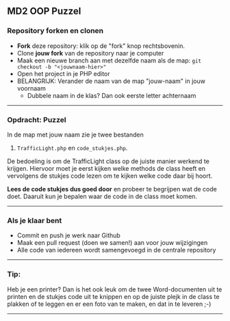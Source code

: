 ## MD2 OOP Puzzel

### Repository forken en clonen
* **Fork** deze repository: klik op de "fork" knop rechtsbovenin.
* Clone **jouw fork** van de repository naar je computer
* Maak een nieuwe branch aan met dezelfde naam als de map: `git checkout -b "<jouwnaam-hier>"`
* Open het project in je PHP editor
* BELANGRIJK: Verander de naam van de map "jouw-naam" in jouw voornaam
  * Dubbele naam in de klas? Dan ook eerste letter achternaam

---
 
### Opdracht: Puzzel
In de map met jouw naam zie je twee bestanden
1. `TrafficLight.php` en `code_stukjes.php`.

De bedoeling is om de TrafficLight class op de juiste manier werkend te krijgen.
Hiervoor moet je eerst kijken welke methods de class heeft en vervolgens de stukjes code lezen om te kijken welke code daar bij hoort.

**Lees de code stukjes dus goed door** en probeer te begrijpen wat de code doet.
Daaruit kun je bepalen waar de code in de class moet komen.

---

### Als je klaar bent
- Commit en push je werk naar Github
- Maak een pull request (doen we samen!) aan voor jouw wijzigingen
- Alle code van iedereen wordt samengevoegd in de centrale repository

---

### Tip:
Heb je een printer? Dan is het ook leuk om de twee Word-documenten uit te printen en de
stukjes code uit te knippen en op de juiste plejk in de class te plakken of te leggen en er een foto van te maken, en dat in te leveren ;-)

---




